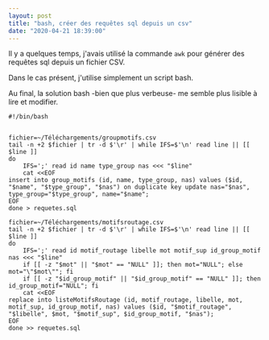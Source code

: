 ```yaml
---
layout: post
title: "bash, créer des requêtes sql depuis un csv"
date: "2020-04-21 18:39:00"
---
```

Il y a quelques temps, j'avais utilisé la commande `awk` pour générer des requêtes sql depuis un fichier CSV.

Dans le cas présent, j'utilise simplement un script bash.

Au final, la solution bash -bien que plus verbeuse- me semble plus lisible à lire et modifier.

```
#!/bin/bash


fichier=~/Téléchargements/groupmotifs.csv
tail -n +2 $fichier | tr -d $'\r' | while IFS=$'\n' read line || [[ $line ]]
do
    IFS=';' read id name type_group nas <<< "$line"
    cat <<EOF
insert into group_motifs (id, name, type_group, nas) values ($id, "$name", "$type_group", "$nas") on duplicate key update nas="$nas", type_group="$type_group", name="$name";
EOF
done > requetes.sql

fichier=~/Téléchargements/motifsroutage.csv
tail -n +2 $fichier | tr -d $'\r' | while IFS=$'\n' read line || [[ $line ]]
do
    IFS=';' read id motif_routage libelle mot motif_sup id_group_motif nas <<< "$line"
    if [[ -z "$mot" || "$mot" == "NULL" ]]; then mot="NULL"; else mot="\"$mot\""; fi
    if [[ -z "$id_group_motif" || "$id_group_motif" == "NULL" ]]; then id_group_motif="NULL"; fi
    cat <<EOF
replace into listeMotifsRoutage (id, motif_routage, libelle, mot, motif_sup, id_group_motif, nas) values ($id, "$motif_routage", "$libelle", $mot, "$motif_sup", $id_group_motif, "$nas");
EOF
done >> requetes.sql
```

